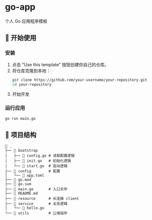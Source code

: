 # go-app

个人 Go 应用程序模板

## 🚀 开始使用

### 安装

1.  点击 "Use this template" 按钮创建你自己的仓库。
2.  将仓库克隆到本地：
    ```bash
    git clone https://github.com/your-username/your-repository.git
    cd your-repository
    ```
3.  开始开发

### 运行应用

```bash
go run main.go
```

## 📁 项目结构

```
 .
├──  bootstrap
│   ├──  config.go # 读取配置逻辑
│   ├──  init.go   # 初始化逻辑
│   └──  start.go  # 启动逻辑
├──  config        # 配置
│   └──  app.toml  
├──  go.mod
├──  go.sum
├──  main.go       # 入口文件
├── 󰂺 README.md
├──  resource      # 长连接 client
├──  service       # 业务逻辑
│   └──  hello.go
└──  utils         # 公用组件
```
